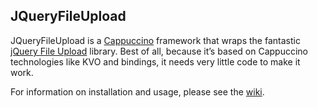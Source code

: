 ## JQueryFileUpload

JQueryFileUpload is a [Cappuccino](http://www.cappuccino-project.org) framework that wraps the fantastic [jQuery File Upload](http://blueimp.github.io/jQuery-File-Upload/) library. Best of all, because it’s based on Cappuccino technologies like KVO and bindings, it needs very little code to make it work.

For information on installation and usage, please see the [wiki](wiki).
